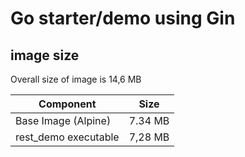 # Go starter/demo using Gin

## image size

Overall size of image is 14,6 MB

| Component           | Size |
| ------------------- | ------------- |
| Base Image (Alpine) | 7.34 MB  |
| rest_demo executable  | 7,28 MB  |
